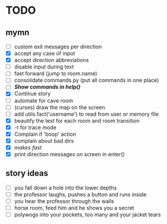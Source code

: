 # TODO

## mymn
- [ ] custom exit messages per direction
- [x] accept any case of input
- [x] accept direction abbreviations
- [ ] disable input during text
- [ ] fast forward (jump to room.name)
- [ ] consolidate commands.py (put all commands in one place)
- [ ] ***Show commands in help()***
- [x] Continue story
- [ ] automate for cave room
- [ ] (curses) draw the map on the screen
- [ ] add utils.fact('username') to read from user or memory file
- [x] beautify the text for each room and room transition
- [x] -t for trace mode
- [x] Complain if 'boop' action
- [x] complain about bad dirs
- [x] *makes fast*
- [x] print direction messages on screen in enter()

## story ideas
- [ ] you fall down a hole into the lower depths
- [ ] the professor laughs, pushes a button and runs inside
- [ ] you hear the professor through the walls
- [ ] horse room, feed him and he shows you a secret
- [ ] polywogs into your pockets, too many and your jacket tears
